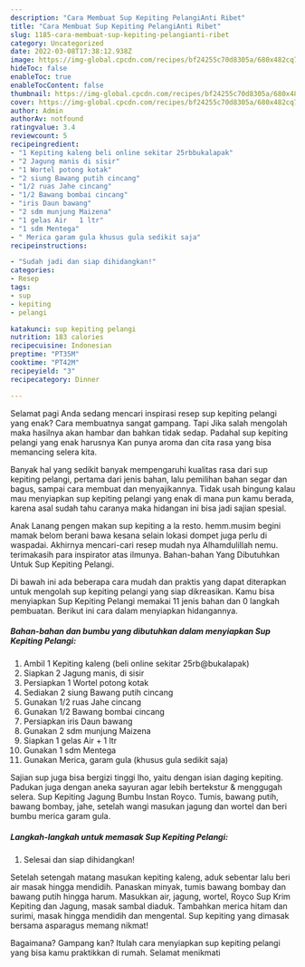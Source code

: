 ```yaml
---
description: "Cara Membuat Sup Kepiting PelangiAnti Ribet"
title: "Cara Membuat Sup Kepiting PelangiAnti Ribet"
slug: 1185-cara-membuat-sup-kepiting-pelangianti-ribet
category: Uncategorized
date: 2022-03-08T17:38:12.938Z
image: https://img-global.cpcdn.com/recipes/bf24255c70d8305a/680x482cq70/sup-kepiting-pelangi-foto-resep-utama.jpg
hideToc: false
enableToc: true
enableTocContent: false
thumbnail: https://img-global.cpcdn.com/recipes/bf24255c70d8305a/680x482cq70/sup-kepiting-pelangi-foto-resep-utama.jpg
cover: https://img-global.cpcdn.com/recipes/bf24255c70d8305a/680x482cq70/sup-kepiting-pelangi-foto-resep-utama.jpg
author: Admin
authorAv: notfound
ratingvalue: 3.4
reviewcount: 5
recipeingredient:
- "1 Kepiting kaleng beli online sekitar 25rbbukalapak"
- "2 Jagung manis di sisir"
- "1 Wortel potong kotak"
- "2 siung Bawang putih cincang"
- "1/2 ruas Jahe cincang"
- "1/2 Bawang bombai cincang"
- "iris Daun bawang"
- "2 sdm munjung Maizena"
- "1 gelas Air   1 ltr"
- "1 sdm Mentega"
- " Merica garam gula khusus gula sedikit saja"
recipeinstructions:

- "Sudah jadi dan siap dihidangkan!"
categories:
- Resep
tags:
- sup
- kepiting
- pelangi

katakunci: sup kepiting pelangi 
nutrition: 183 calories
recipecuisine: Indonesian
preptime: "PT35M"
cooktime: "PT42M"
recipeyield: "3"
recipecategory: Dinner

---
```



Selamat pagi Anda sedang mencari inspirasi resep sup kepiting pelangi yang enak? Cara membuatnya sangat gampang. Tapi Jika salah mengolah maka hasilnya akan hambar dan bahkan tidak sedap. Padahal sup kepiting pelangi yang enak harusnya Kan punya aroma dan cita rasa yang bisa memancing selera kita.


Banyak hal yang sedikit banyak mempengaruhi kualitas rasa dari sup kepiting pelangi, pertama dari jenis bahan, lalu pemilihan bahan segar dan bagus, sampai cara membuat dan menyajikannya. Tidak usah bingung kalau mau menyiapkan sup kepiting pelangi yang enak di mana pun kamu berada, karena asal sudah tahu caranya maka hidangan ini bisa jadi sajian spesial.

Anak Lanang pengen makan sup kepiting a la resto. hemm.musim begini mamak belom berani bawa kesana selain lokasi dompet juga perlu di waspadai. Akhirnya mencari-cari resep mudah nya Alhamdulillah nemu. terimakasih para inspirator atas ilmunya. Bahan-bahan Yang Dibutuhkan Untuk Sup Kepiting Pelangi.


Di bawah ini ada beberapa cara mudah dan praktis yang dapat diterapkan untuk mengolah sup kepiting pelangi yang siap dikreasikan. Kamu bisa menyiapkan Sup Kepiting Pelangi memakai 11 jenis bahan dan 0 langkah pembuatan. Berikut ini cara dalam menyiapkan hidangannya.

<!--inarticleads1-->

##### Bahan-bahan dan bumbu yang dibutuhkan dalam menyiapkan Sup Kepiting Pelangi:

1. Ambil 1 Kepiting kaleng (beli online sekitar 25rb@bukalapak)
1. Siapkan 2 Jagung manis, di sisir
1. Persiapkan 1 Wortel potong kotak
1. Sediakan 2 siung Bawang putih cincang
1. Gunakan 1/2 ruas Jahe cincang
1. Gunakan 1/2 Bawang bombai cincang
1. Persiapkan iris Daun bawang
1. Gunakan 2 sdm munjung Maizena
1. Siapkan 1 gelas Air  + 1 ltr
1. Gunakan 1 sdm Mentega
1. Gunakan  Merica, garam gula (khusus gula sedikit saja)


Sajian sup juga bisa bergizi tinggi lho, yaitu dengan isian daging kepiting. Padukan juga dengan aneka sayuran agar lebih bertekstur &amp; menggugah selera. Sup Kepiting Jagung Bumbu Instan Royco. Tumis, bawang putih, bawang bombay, jahe, setelah wangi masukan jagung dan wortel dan beri bumbu merica garam gula. 

<!--inarticleads2-->

##### Langkah-langkah untuk memasak Sup Kepiting Pelangi:


1. Selesai dan siap dihidangkan!

Setelah setengah matang masukan kepiting kaleng, aduk sebentar lalu beri air masak hingga mendidih. Panaskan minyak, tumis bawang bombay dan bawang putih hingga harum. Masukkan air, jagung, wortel, Royco Sup Krim Kepiting dan Jagung, masak sambal diaduk. Tambahkan merica hitam dan surimi, masak hingga mendidih dan mengental. Sup kepiting yang dimasak bersama asparagus memang nikmat! 

Bagaimana? Gampang kan? Itulah cara menyiapkan sup kepiting pelangi yang bisa kamu praktikkan di rumah. Selamat menikmati

